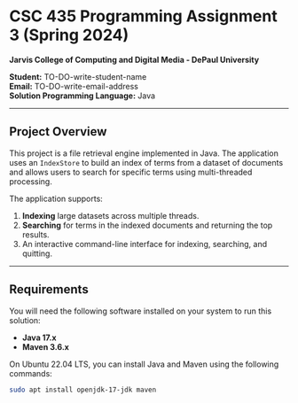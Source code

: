 # CSC 435 Programming Assignment 3 (Spring 2024)

**Jarvis College of Computing and Digital Media - DePaul University**

**Student:** TO-DO-write-student-name  
**Email:** TO-DO-write-email-address  
**Solution Programming Language:** Java  

---

## Project Overview

This project is a file retrieval engine implemented in Java. The application uses an `IndexStore` to build an index of terms from a dataset of documents and allows users to search for specific terms using multi-threaded processing. 

The application supports:
1. **Indexing** large datasets across multiple threads.
2. **Searching** for terms in the indexed documents and returning the top results.
3. An interactive command-line interface for indexing, searching, and quitting.

---

## Requirements

You will need the following software installed on your system to run this solution:

- **Java 17.x**  
- **Maven 3.6.x**

On Ubuntu 22.04 LTS, you can install Java and Maven using the following commands:
```bash
sudo apt install openjdk-17-jdk maven
